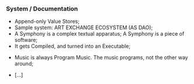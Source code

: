 ### System / Documentation
* Append-only Value Stores;
* Sample system: ART EXCHANGE ECOSYSTEM (AS DAO);
* A Symphony is a complex textual apparatus; A Symphony is a piece of software;
* It gets Compiled, and turned into an Executable;
- Music is always Program Music. The music programs, not the other way around;
* [...]
